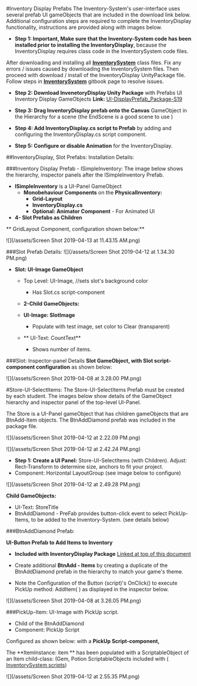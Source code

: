 #Inventory Display Prefabs 
The Inventory-System's user-interface uses several prefab UI gameObjects that are included in the download link below.  Additional configuration steps are required to complete the InventoryDisplay functionality, instructions are provided along with images below.

 - **Step 1: Important, Make sure that the Inventory-System code has been installed prior to installing the InventoryDisplay**, because the InventoryDisplay requires class code in the InventorySystem code files. 

After downloading and installing all **[InventorySystem](/project-2-dictionaries-to-store-data/inventory-scriptableobject.md)** class files. Fix any errors / issues caused by downloading the InventorySystem files. Then proceed with download / install of the InventoryDisplay UnityPackage file.  Follow steps in **[InventorySystem](/project-2-dictionaries-to-store-data/inventory-scriptableobject.md)**  gitbook page to resolve issues. 

-  **Step 2: Download InvenetoryDisplay Unity Package**  with Prefabs UI Inventory Display GameObjects
**Link:** [UI-DisplayPrefab_Package-S19](https://utdallas.box.com/v/UI-InventoryDisplay-S19)

- **Step 3: Drag InventoryDisplay prefab onto the Canvas** GameObject in the Hierarchy for a scene (the EndScene is a good scene to use ) 

- **Step 4: Add InventoryDisplay.cs script to Prefab** by adding and configuring the InventoryDisplay.cs script component. 

- **Step 5: Configure or disable Animation** for the InventoryDisplay.






##InventoryDisplay, Slot Prefabs: Installation Details:

###Inventory Display Prefab - ISimpleInventory:
The image below shows the hierarchy, inspector panels after the ISimpleInventory Prefab.

- **ISimpleInventory** is a  UI-Panel GameObject 
    - **Monobehaviour Components** on the **PhysicalInventory:**  
        - **Grid-Layout**
        - **InventoryDisplay.cs**
        - **Optional:  Animator Component** - For Animated UI
- **4- Slot Prefabs as Children**
    
** GridLayout Component, configuration shown below:**

![](/assets/Screen Shot 2019-04-13 at 11.43.15 AM.png)

###Slot Prefab Details:
![](/assets/Screen Shot 2019-04-12 at 1.34.30 PM.png)
- **Slot: UI-Image GameObject**
    - Top Level: UI-Image, //sets slot's background color
        - Has Slot.cs script-component   
    
  - **2-Child GameObjects:**   
   - **UI-Image: SlotImage** 
        - Populate with test image, set color to Clear (transparent) 
    - **  UI-Text: CountText**
        - Shows number of items.  

###Slot: Inspector-panel Details
**Slot GameObject, with Slot script-component configuration** as shown below: 

![](/assets/Screen Shot 2019-04-08 at 3.28.00 PM.png)


#Store-UI-SelectItems:
The Store-UI-SelectItems Prefab must be created by each student.  The images below show details of the GameObject hierarchy and inspector panel of the top-level UI-Panel.

The Store is a UI-Panel gameObject that has children gameObjects that are BtnAdd-Item objects.  The BtnAddDiamond prefab was included in the package file.  


![](/assets/Screen Shot 2019-04-12 at 2.22.09 PM.png)

![](/assets/Screen Shot 2019-04-12 at 2.42.24 PM.png)

- **Step 1: Create a UI Panel:** Store-UI-SelectItems (with Children). Adjust: Rect-Transform to determine size, anchors to fit your project. 
 - Component: Horizontal LayoutGroup (see image below to configure)
 
 
![](/assets/Screen Shot 2019-04-12 at 2.49.28 PM.png)

**Child GameObjects:**
- UI-Text: StoreTitle
- BtnAddDiamond - PreFab provides button-click event to select PickUp-Items, to be added to the Inventory-System. (see details below)

###BtnAddDiamond Prefab:  

**UI-Button Prefab to Add Items to Inventory**

 - **Included with InventoryDisplay Package** [Linked at top of this document](/[UI-DisplayPrefab_Package-S19](https://utdallas.box.com/v/UI-InventoryDisplay-S19))
 
 - Create additional **BtnAdd - Items** by creating a duplicate of the BtnAddDiamond prefab in the hierarchy to match your game's theme. 
 
 - Note the Configuration of the Button (script)'s OnClick() to execute PickUp method:  AddItem( ) as displayed in the inspector below.
 
![](/assets/Screen Shot 2019-04-08 at 3.26.05 PM.png)


###PickUp-Item:  UI-Image with PickUp script.

- Child of the BtnAddDiamond
- Component: PickUp Script 

Configured as shown below: with a **PickUp Script-component,**  

The **ItemInstance: item ** has been populated with a ScriptableObject of an Item child-class: (Gem, Potion ScriptableObjects included with  ( [InventorySystem scripts](https://kdoore.gitbooks.io/cs-2335/content/project-2-dictionaries-to-store-data/inventory-scriptableobject/overview.html#unity-package-with-updated-code-files))

![](/assets/Screen Shot 2019-04-12 at 2.55.35 PM.png)





